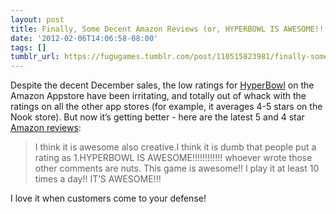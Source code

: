 ```yaml
---
layout: post
title: Finally, Some Decent Amazon Reviews (or, HYPERBOWL IS AWESOME!!!)
date: '2012-02-06T14:06:58-08:00'
tags: []
tumblr_url: https://fugugames.tumblr.com/post/110515823981/finally-some-decent-amazon-reviews-or-hyperbowl
---
```

Despite the decent December sales, the low ratings for [HyperBowl](http://hyperbowl3d.com/) on the Amazon Appstore have been irritating, and totally out of whack with the ratings on all the other app stores (for example, it averages 4-5 stars on the Nook store). But now it’s getting better - here are the latest 5 and 4 star [Amazon reviews](http://www.amazon.com/product-reviews/B005XQ9D5E):

> I think it is awesome also creative.I think it is dumb that people put a rating as 1.HYPERBOWL IS AWESOME!!!!!!!!!!!! whoever wrote those other comments are nuts. This game is awesome!! I play it at least 10 times a day!! IT’S AWESOME!!!

I love it when customers come to your defense!

